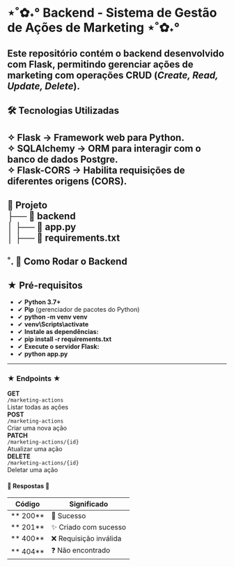 # ⋆˚✿˖° Backend - Sistema de Gestão de Ações de Marketing ⋆˚✿˖° 
Este repositório contém o backend desenvolvido com **Flask**, permitindo gerenciar ações de marketing com operações **CRUD** (*Create, Read, Update, Delete*).  
---
## 🛠 Tecnologias Utilizadas  
✧ **Flask** → Framework web para Python.  
✧ **SQLAlchemy** → ORM para interagir com o banco de dados Postgre.  
✧ **Flask-CORS** → Habilita requisições de diferentes origens (CORS).   
---
📂 Projeto  
├── 📂 backend  
│   ├── 📄 app.py  
│   ├── 📄 requirements.txt  
---
## ˚. 🎀  Como Rodar o Backend  
## ★ Pré-requisitos  

- ✔ **Python 3.7+**  
- ✔ **Pip** (gerenciador de pacotes do Python)
- ✔ **python -m venv venv**
- ✔ **venv\Scripts\activate**
- ✔ **Instale as dependências:**
- ✔ **pip install -r requirements.txt**
- ✔ **Execute o servidor Flask:**
- ✔ **python app.py**
---
### ★ Endpoints ★
**GET**  
`/marketing-actions`  
Listar todas as ações  
**POST**  
`/marketing-actions`  
Criar uma nova ação  
**PATCH**  
`/marketing-actions/{id}`  
Atualizar uma ação  
**DELETE**  
`/marketing-actions/{id}`  
Deletar uma ação  



#### 🌷 Respostas 🌷

|  Código  |  Significado                 |
|------------|------------------------------|
| ** 200** | 🎉 Sucesso                    |
| ** 201** | ✨ Criado com sucesso         |
| ** 400** | ❌ Requisição inválida       |
| ** 404** | ❓ Não encontrado             |


